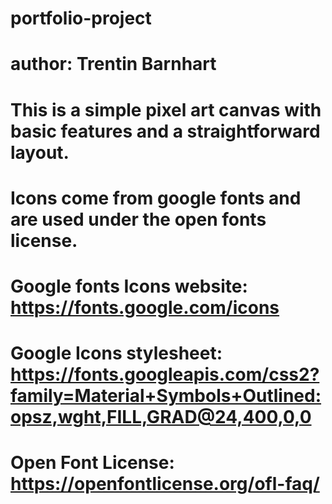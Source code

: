 # portfolio-project
# author: Trentin Barnhart

# This is a simple pixel art canvas with basic features and a straightforward layout.

# Icons come from google fonts and are used under the open fonts license.
# Google fonts Icons website: https://fonts.google.com/icons
# Google Icons stylesheet: https://fonts.googleapis.com/css2?family=Material+Symbols+Outlined:opsz,wght,FILL,GRAD@24,400,0,0
# Open Font License: https://openfontlicense.org/ofl-faq/